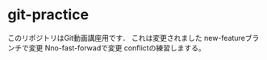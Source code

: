 # git-practice
このリポジトリはGit動画講座用です．
これは変更されました
new-featureブランチで変更
Nno-fast-forwadで変更
conflictの練習しまする。

